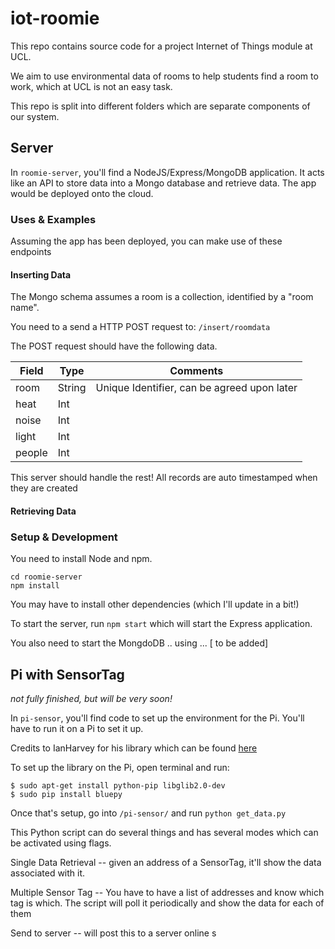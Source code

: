 # iot-roomie

This repo contains source code for a project Internet of Things module at UCL.

We aim to use environmental data of rooms to help students find a room to work,
which at UCL is not an easy task.

This repo is split into different folders which are separate components of our
system.




## Server

In `roomie-server`, you'll find a NodeJS/Express/MongoDB application. It acts
like an API to store data into a Mongo database and retrieve data. The app
would be deployed onto the cloud.

### Uses & Examples

Assuming the app has been deployed, you can make use of these endpoints

#### Inserting Data

The Mongo schema assumes a room is a collection, identified by a "room name".

You need to a send a HTTP POST request to: `/insert/roomdata`

The POST request should have the following data.

| Field | Type | Comments |
|-------|------|----------|
| room  | String| Unique Identifier, can be agreed upon later |
| heat  | Int | |
| noise | Int | |
| light | Int | |
| people | Int |  |

This server should handle the rest! All records are
auto timestamped when they are created

#### Retrieving Data

### Setup & Development

You need to install Node and npm.

```shell
cd roomie-server
npm install
```
You may have to install other dependencies (which I'll update in a bit!)

To start the server, run `npm start` which will start the Express application.

You also need to start the MongdoDB .. using ... [ to be added]

## Pi with SensorTag

_not fully finished, but will be very soon!_

In `pi-sensor`, you'll find code to set up the environment for the Pi. You'll have to run it on a Pi to set it up.

Credits to IanHarvey for his library which can be found [here](https://github.com/IanHarvey/bluepy)

To set up the library on the Pi, open terminal and run:

```shell
$ sudo apt-get install python-pip libglib2.0-dev
$ sudo pip install bluepy
```

Once that's setup, go into `/pi-sensor/` and run `python get_data.py`

This Python script can do several things and has several modes which can be activated using flags.

Single Data Retrieval -- given an address of a SensorTag, it'll show the data associated with it.

Multiple Sensor Tag -- You have to have a list of addresses and know which tag is which. The script will poll it periodically and show the data for each of them

Send to server -- will post this to a server online s
